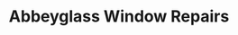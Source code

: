 ---
title: "Abbeyglass Window Repairs"
url: /edinburgh/abbeyglass-window-repairs/
shop: glaziery
---